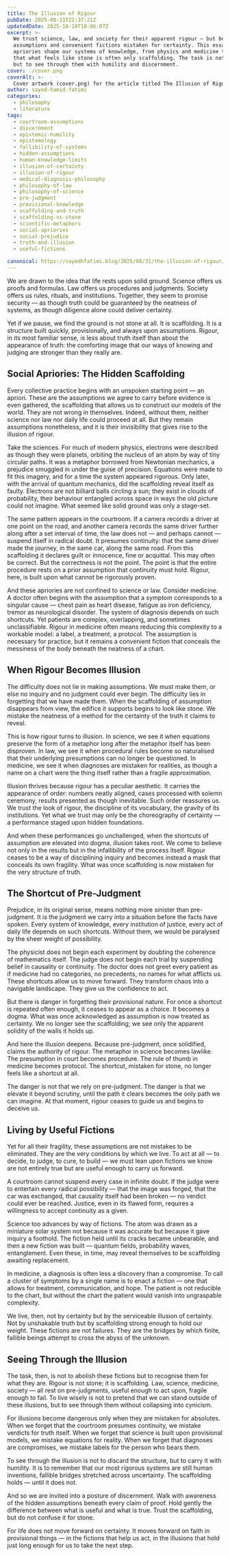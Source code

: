 ```yaml
---
title: The Illusion of Rigour
pubDate: 2025-08-31T22:37:21Z
updatedDate: 2025-10-18T18:06:07Z
excerpt: >-
  We trust science, law, and society for their apparent rigour — but beneath the surface lie hidden
  assumptions and convenient fictions mistaken for certainty. This essay explores how social
  apriories shape our systems of knowledge, from physics and medicine to the courtroom, revealing
  that what feels like stone is often only scaffolding. The task is not to discard these illusions,
  but to see through them with humility and discernment.
cover: ./cover.png
coverAlt: >-
  Cover artwork (cover.png) for the article titled The Illusion of Rigour.
author: sayed-hamid-fatimi
categories:
  - philosophy
  - literature
tags:
  - courtroom-assumptions
  - discernment
  - epistemic-humility
  - epistemology
  - fallibility-of-systems
  - hidden-assumptions
  - human-knowledge-limits
  - illusion-of-certainty
  - illusion-of-rigour
  - medical-diagnosis-philosophy
  - philosophy-of-law
  - philosophy-of-science
  - pre-judgment
  - provisional-knowledge
  - scaffolding-and-truth
  - scaffolding-vs-stone
  - scientific-metaphors
  - social-apriories
  - social-prejudice
  - truth-and-illusion
  - useful-fictions

canonical: https://sayedhfatimi.blog/2025/08/31/the-illusion-of-rigour/
---
```


We are drawn to the idea that life rests upon solid ground. Science offers us proofs and formulas. Law offers us procedures and judgments. Society offers us rules, rituals, and institutions. Together, they seem to promise security — as though truth could be guaranteed by the neatness of systems, as though diligence alone could deliver certainty.

Yet if we pause, we find the ground is not stone at all. It is scaffolding. It is a structure built quickly, provisionally, and always upon assumptions. Rigour, in its most familiar sense, is less about truth itself than about the appearance of truth: the comforting image that our ways of knowing and judging are stronger than they really are.

## Social Apriories: The Hidden Scaffolding

Every collective practice begins with an unspoken starting point — an apriori. These are the assumptions we agree to carry before evidence is even gathered, the scaffolding that allows us to construct our models of the world. They are not wrong in themselves. Indeed, without them, neither science nor law nor daily life could proceed at all. But they remain assumptions nonetheless, and it is their invisibility that gives rise to the illusion of rigour.

Take the sciences. For much of modern physics, electrons were described as though they were planets, orbiting the nucleus of an atom by way of tiny circular paths. It was a metaphor borrowed from Newtonian mechanics, a prejudice smuggled in under the guise of precision. Equations were made to fit this imagery, and for a time the system appeared rigorous. Only later, with the arrival of quantum mechanics, did the scaffolding reveal itself as faulty. Electrons are not billiard balls circling a sun; they exist in clouds of probability, their behaviour entangled across space in ways the old picture could not imagine. What seemed like solid ground was only a stage-set.

The same pattern appears in the courtroom. If a camera records a driver at one point on the road, and another camera records the same driver further along after a set interval of time, the law does not — and perhaps cannot — suspend itself in radical doubt. It presumes continuity: that the same driver made the journey, in the same car, along the same road. From this scaffolding it declares guilt or innocence, fine or acquittal. This may often be correct. But the correctness is not the point. The point is that the entire procedure rests on a prior assumption that continuity must hold. Rigour, here, is built upon what cannot be rigorously proven.

And these apriories are not confined to science or law. Consider medicine. A doctor often begins with the assumption that a symptom corresponds to a singular cause — chest pain as heart disease, fatigue as iron deficiency, tremor as neurological disorder. The system of diagnosis depends on such shortcuts. Yet patients are complex, overlapping, and sometimes unclassifiable. Rigour in medicine often means reducing this complexity to a workable model: a label, a treatment, a protocol. The assumption is necessary for practice, but it remains a convenient fiction that conceals the messiness of the body beneath the neatness of a chart.

## When Rigour Becomes Illusion

The difficulty does not lie in making assumptions. We must make them, or else no inquiry and no judgment could ever begin. The difficulty lies in forgetting that we have made them. When the scaffolding of assumption disappears from view, the edifice it supports begins to look like stone. We mistake the neatness of a method for the certainty of the truth it claims to reveal.

This is how rigour turns to illusion. In science, we see it when equations preserve the form of a metaphor long after the metaphor itself has been disproven. In law, we see it when procedural rules become so naturalised that their underlying presumptions can no longer be questioned. In medicine, we see it when diagnoses are mistaken for realities, as though a name on a chart were the thing itself rather than a fragile approximation.

Illusion thrives because rigour has a peculiar aesthetic. It carries the appearance of order: numbers neatly aligned, cases processed with solemn ceremony, results presented as though inevitable. Such order reassures us. We trust the look of rigour, the discipline of its vocabulary, the gravity of its institutions. Yet what we trust may only be the choreography of certainty — a performance staged upon hidden foundations.

And when these performances go unchallenged, when the shortcuts of assumption are elevated into dogma, illusion takes root. We come to believe not only in the results but in the infallibility of the process itself. Rigour ceases to be a way of disciplining inquiry and becomes instead a mask that conceals its own fragility. What was once scaffolding is now mistaken for the very structure of truth.

## The Shortcut of Pre-Judgment

Prejudice, in its original sense, means nothing more sinister than pre-judgment. It is the judgment we carry into a situation before the facts have spoken. Every system of knowledge, every institution of justice, every act of daily life depends on such shortcuts. Without them, we would be paralysed by the sheer weight of possibility.

The physicist does not begin each experiment by doubting the coherence of mathematics itself. The judge does not begin each trial by suspending belief in causality or continuity. The doctor does not greet every patient as if medicine had no categories, no precedents, no names for what afflicts us. These shortcuts allow us to move forward. They transform chaos into a navigable landscape. They give us the confidence to act.

But there is danger in forgetting their provisional nature. For once a shortcut is repeated often enough, it ceases to appear as a choice. It becomes a dogma. What was once acknowledged as assumption is now treated as certainty. We no longer see the scaffolding; we see only the apparent solidity of the walls it holds up.

And here the illusion deepens. Because pre-judgment, once solidified, claims the authority of rigour. The metaphor in science becomes lawlike. The presumption in court becomes procedure. The rule of thumb in medicine becomes protocol. The shortcut, mistaken for stone, no longer feels like a shortcut at all.

The danger is not that we rely on pre-judgment. The danger is that we elevate it beyond scrutiny, until the path it clears becomes the only path we can imagine. At that moment, rigour ceases to guide us and begins to deceive us.

## Living by Useful Fictions

Yet for all their fragility, these assumptions are not mistakes to be eliminated. They are the very conditions by which we live. To act at all — to decide, to judge, to cure, to build — we must lean upon fictions we know are not entirely true but are useful enough to carry us forward.

A courtroom cannot suspend every case in infinite doubt. If the judge were to entertain every radical possibility — that the image was forged, that the car was exchanged, that causality itself had been broken — no verdict could ever be reached. Justice, even in its flawed form, requires a willingness to accept continuity as a given.

Science too advances by way of fictions. The atom was drawn as a miniature solar system not because it was accurate but because it gave inquiry a foothold. The fiction held until its cracks became unbearable, and then a new fiction was built — quantum fields, probability waves, entanglement. Even these, in time, may reveal themselves to be scaffolding awaiting replacement.

In medicine, a diagnosis is often less a discovery than a compromise. To call a cluster of symptoms by a single name is to enact a fiction — one that allows for treatment, communication, and hope. The patient is not reducible to the chart, but without the chart the patient would vanish into ungraspable complexity.

We live, then, not by certainty but by the serviceable illusion of certainty. Not by unshakable truth but by scaffolding strong enough to hold our weight. These fictions are not failures. They are the bridges by which finite, fallible beings attempt to cross the abyss of the unknown.

## Seeing Through the Illusion

The task, then, is not to abolish these fictions but to recognise them for what they are. Rigour is not stone; it is scaffolding. Law, science, medicine, society — all rest on pre-judgments, useful enough to act upon, fragile enough to fail. To live wisely is not to pretend that we can stand outside of these illusions, but to see through them without collapsing into cynicism.

For illusions become dangerous only when they are mistaken for absolutes. When we forget that the courtroom presumes continuity, we mistake verdicts for truth itself. When we forget that science is built upon provisional models, we mistake equations for reality. When we forget that diagnoses are compromises, we mistake labels for the person who bears them.

To see through the illusion is not to discard the structure, but to carry it with humility. It is to remember that our most rigorous systems are still human inventions, fallible bridges stretched across uncertainty. The scaffolding holds — until it does not.

And so we are invited into a posture of discernment. Walk with awareness of the hidden assumptions beneath every claim of proof. Hold gently the difference between what is useful and what is true. Trust the scaffolding, but do not confuse it for stone.

For life does not move forward on certainty. It moves forward on faith in provisional things — in the fictions that help us act, in the illusions that hold just long enough for us to take the next step.
